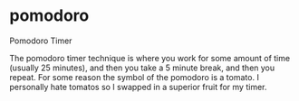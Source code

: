 # pomodoro
Pomodoro Timer

The pomodoro timer technique is where you work for some amount of time (usually 25 minutes), and then you take a 5 minute break, and then you repeat.  For some reason the symbol of the pomodoro is a tomato.  I personally hate tomatos so I swapped in a superior fruit for my timer.

